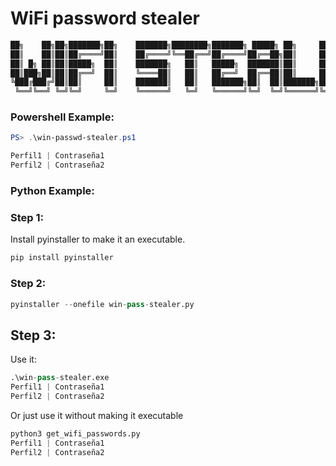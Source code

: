 # WiFi password stealer
```ruby
██╗    ██╗██╗███████╗██╗    ███████╗████████╗███████╗ █████╗ ██╗     ███████╗██████╗ 
██║    ██║██║██╔════╝██║    ██╔════╝╚══██╔══╝██╔════╝██╔══██╗██║     ██╔════╝██╔══██╗
██║ █╗ ██║██║█████╗  ██║    ███████╗   ██║   █████╗  ███████║██║     █████╗  ██████╔╝
██║███╗██║██║██╔══╝  ██║    ╚════██║   ██║   ██╔══╝  ██╔══██║██║     ██╔══╝  ██╔══██╗
╚███╔███╔╝██║██║     ██║    ███████║   ██║   ███████╗██║  ██║███████╗███████╗██║  ██║
 ╚══╝╚══╝ ╚═╝╚═╝     ╚═╝    ╚══════╝   ╚═╝   ╚══════╝╚═╝  ╚═╝╚══════╝╚══════╝╚═╝  ╚═╝
```                                                                                   

### Powershell Example:
```ps1
PS> .\win-passwd-stealer.ps1

Perfil1 | Contraseña1
Perfil2 | Contraseña2
```
### Python Example:

### Step 1:
Install pyinstaller to make it an executable.

```py
pip install pyinstaller
```
### Step 2:
```py
pyinstaller --onefile win-pass-stealer.py
```
## Step 3:
Use it:

```py
.\win-pass-stealer.exe
Perfil1 | Contraseña1
Perfil2 | Contraseña2
```
Or just use it without making it executable

```py
python3 get_wifi_passwords.py
Perfil1 | Contraseña1
Perfil2 | Contraseña2
```
